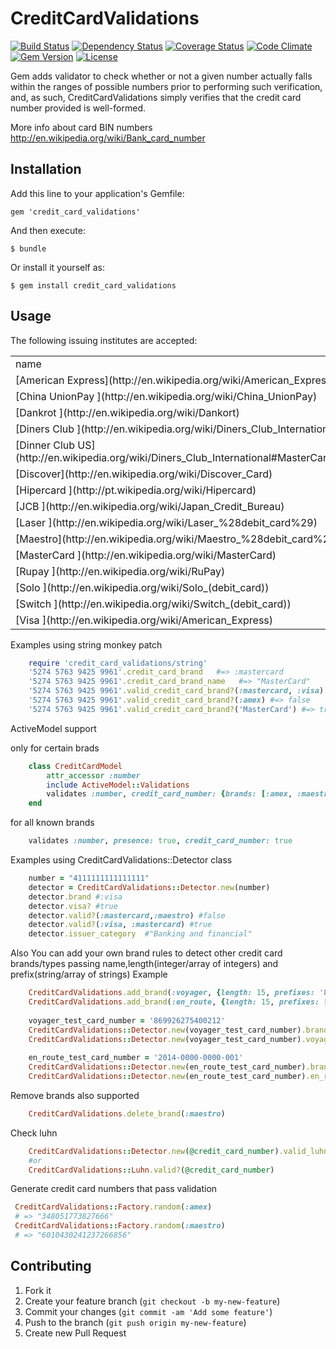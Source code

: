 # CreditCardValidations

[![Build Status](http://img.shields.io/travis/Fivell/credit_card_validations.svg)](https://travis-ci.org/Fivell/credit_card_validations)
[![Dependency Status](http://img.shields.io/gemnasium/Fivell/credit_card_validations.svg)](https://gemnasium.com/Fivell/credit_card_validations)
[![Coverage Status](http://img.shields.io/coveralls/Fivell/credit_card_validations.svg)](https://coveralls.io/r/Fivell/credit_card_validations)
[![Code Climate](http://img.shields.io/codeclimate/github/Fivell/credit_card_validations.svg)](https://codeclimate.com/github/Fivell/credit_card_validations)
[![Gem Version](http://img.shields.io/gem/v/credit_card_validations.svg)](https://rubygems.org/gems/credit_card_validations)
[![License](http://img.shields.io/:license-mit-blue.svg)](http://Fivell.mit-license.org)


Gem adds validator  to check whether or not a given number actually falls within the ranges of possible numbers prior to performing such verification, and, as such, CreditCardValidations simply verifies that the credit card number provided is well-formed.

More info about card BIN numbers http://en.wikipedia.org/wiki/Bank_card_number

## Installation

Add this line to your application's Gemfile:

    gem 'credit_card_validations'

And then execute:

    $ bundle

Or install it yourself as:

    $ gem install credit_card_validations

## Usage


The following issuing institutes are accepted:
    
   <table><tr><td>name</td>            <td>key</td>         </tr>  

<tr><td>[American Express](http://en.wikipedia.org/wiki/American_Express) </td>            <td> :amex        </td>         </tr> 
<tr><td>[China UnionPay ](http://en.wikipedia.org/wiki/China_UnionPay)  </td>            <td> :unionpay   </td>       </tr> 
<tr><td>[Dankrot  ](http://en.wikipedia.org/wiki/Dankort)        </td>            <td> :dankrot     </td>        </tr> 
<tr><td>[Diners Club ](http://en.wikipedia.org/wiki/Diners_Club_International)     </td>            <td> :diners      </td>          </tr> 
<tr><td>[Dinner Club US](http://en.wikipedia.org/wiki/Diners_Club_International#MasterCard_alliance)   </td>            <td> :diners_us   </td>          </tr> 
<tr><td>[Discover](http://en.wikipedia.org/wiki/Discover_Card)         </td>            <td> :discover    </td>        </tr> 
<tr><td>[Hipercard   ](http://pt.wikipedia.org/wiki/Hipercard)     </td>            <td> :hipercard   </td>        </tr> 
<tr><td>[JCB  ](http://en.wikipedia.org/wiki/Japan_Credit_Bureau)            </td>            <td> :jcb         </td>        </tr> 
<tr><td>[Laser ](http://en.wikipedia.org/wiki/Laser_%28debit_card%29)           </td>            <td> :laser       </td>        </tr> 
<tr><td>[Maestro](http://en.wikipedia.org/wiki/Maestro_%28debit_card%29)          </td>            <td> :maestro     </td>        </tr> 
<tr><td>[MasterCard ](http://en.wikipedia.org/wiki/MasterCard)      </td>            <td> :mastercard  </td>          </tr> 
<tr><td>[Rupay  ](http://en.wikipedia.org/wiki/RuPay)          </td>            <td> :rupay       </td>       
<tr><td>[Solo ](http://en.wikipedia.org/wiki/Solo_(debit_card))            </td>            <td> :solo        </td>          </tr> 
<tr><td>[Switch  ](http://en.wikipedia.org/wiki/Switch_(debit_card))         </td>            <td> :switch      </td>        </tr> 
<tr><td>[Visa    ](http://en.wikipedia.org/wiki/American_Express)         </td>            <td> :visa        </td>       </tr> 
</table>

Examples using string monkey patch

```ruby
    require 'credit_card_validations/string'
    '5274 5763 9425 9961'.credit_card_brand   #=> :mastercard
    '5274 5763 9425 9961'.credit_card_brand_name   #=> "MasterCard"
    '5274 5763 9425 9961'.valid_credit_card_brand?(:mastercard, :visa) #=> true
    '5274 5763 9425 9961'.valid_credit_card_brand?(:amex) #=> false
    '5274 5763 9425 9961'.valid_credit_card_brand?('MasterCard') #=> true
```

ActiveModel support

only for certain brads

```ruby
    class CreditCardModel 
        attr_accessor :number
        include ActiveModel::Validations
        validates :number, credit_card_number: {brands: [:amex, :maestro]} 
    end
```

for all known brands

```ruby	
    validates :number, presence: true, credit_card_number: true
```

Examples using CreditCardValidations::Detector class

```ruby	
    number = "4111111111111111"
    detector = CreditCardValidations::Detector.new(number)
    detector.brand #:visa
    detector.visa? #true
    detector.valid?(:mastercard,:maestro) #false
    detector.valid?(:visa, :mastercard) #true
    detector.issuer_category  #"Banking and financial"
```

Also You can add your own brand rules to detect other credit card brands/types
passing name,length(integer/array of integers) and prefix(string/array of strings)
Example

```ruby	
    CreditCardValidations.add_brand(:voyager, {length: 15, prefixes: '86'})
    CreditCardValidations.add_brand(:en_route, {length: 15, prefixes: ['2014', '2149']}, {skip_luhn: true}) #skip luhn
          
    voyager_test_card_number = '869926275400212'
    CreditCardValidations::Detector.new(voyager_test_card_number).brand #:voyager
    CreditCardValidations::Detector.new(voyager_test_card_number).voyager? #true
    
    en_route_test_card_number = '2014-0000-0000-001'
    CreditCardValidations::Detector.new(en_route_test_card_number).brand #:en_route
    CreditCardValidations::Detector.new(en_route_test_card_number).en_route? #true
```

Remove brands also supported

```ruby
    CreditCardValidations.delete_brand(:maestro)
```



Check luhn

```ruby	
    CreditCardValidations::Detector.new(@credit_card_number).valid_luhn?
    #or
    CreditCardValidations::Luhn.valid?(@credit_card_number)
```  

Generate credit card numbers that pass validation

```ruby
 CreditCardValidations::Factory.random(:amex)
 # => "348051773827666"
 CreditCardValidations::Factory.random(:maestro)
 # => "6010430241237266856"
```

## Contributing

1. Fork it
2. Create your feature branch (`git checkout -b my-new-feature`)
3. Commit your changes (`git commit -am 'Add some feature'`)
4. Push to the branch (`git push origin my-new-feature`)
5. Create new Pull Request



